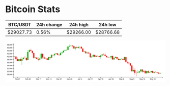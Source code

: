 # Bitcoin Stats

BTC/USDT|24h change|24h high|24h low|
|---|---|---|---|
|$29027.73|0.56%|$29266.00|$28766.68|

<img src="./chart.svg">
